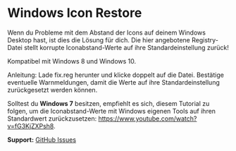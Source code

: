 # Windows Icon Restore

Wenn du Probleme mit dem Abstand der Icons auf deinem Windows Desktop hast, ist dies die Lösung für dich.
Die hier angebotene Registry-Datei stellt korrupte Iconabstand-Werte auf ihre Standardeinstellung zurück!

Kompatibel mit Windows 8 und Windows 10. 

Anleitung: Lade fix.reg herunter und klicke doppelt auf die Datei. Bestätige eventuelle Warnmeldungen, damit die Werte auf ihre Standardeinstellung zurückgesetzt werden können.

Solltest du <b>Windows 7</b> besitzen, empfiehlt es sich, diesem Tutorial zu folgen, um die Iconabstand-Werte mit Windows eigenen Tools auf ihren Standardwert zurückzusetzen: https://www.youtube.com/watch?v=fG3KjZXPsh8.

<b>Support:</b> <a href="https://github.com/coeval/winico-restore/issues">GitHub Issues</a>
